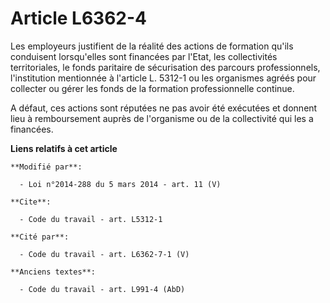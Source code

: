 # Article L6362-4

Les employeurs justifient de la réalité des actions de formation qu'ils conduisent lorsqu'elles sont financées par l'Etat,
les collectivités territoriales, le fonds paritaire de sécurisation des parcours professionnels, l'institution mentionnée à
l'article L. 5312-1 ou les organismes agréés pour collecter ou gérer les  fonds de la formation professionnelle continue. 

A défaut, ces actions sont réputées ne pas avoir été exécutées et donnent lieu à remboursement auprès de l'organisme ou de la
collectivité qui les a financées.

**Liens relatifs à cet article**

	**Modifié par**:

	  - Loi n°2014-288 du 5 mars 2014 - art. 11 (V)

	**Cite**:

	  - Code du travail - art. L5312-1

	**Cité par**:

	  - Code du travail - art. L6362-7-1 (V)

	**Anciens textes**:

	  - Code du travail - art. L991-4 (AbD)
